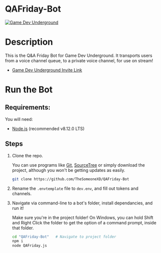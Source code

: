 # QAFriday-Bot
[![Game Dev Underground](https://img.shields.io/badge/gdu-discord-%237289DA.svg?logo=discord)](https://discord.gg/mP98ZYv)

# Description
This is the Q&amp;A Friday Bot for Game Dev Underground. It transports users from a voice channel queue, to a private voice channel, for use on stream!

- [Game Dev Underground Invite Link](https://discord.gg/mP98ZYv)

# Run the Bot
## Requirements:
You will need:
- [Node.js](https://nodejs.org/en/) (recommended v8.12.0 LTS)

## Steps
1. Clone the repo. 

    You can use programs like [Git](https://git-scm.com/), [SourceTree](https://www.sourcetreeapp.com/) or simply download the project, although you won't be getting updates as easily.
    
    ```bash
    git clone https://github.com/TheSomeoneXD/QAFriday-Bot
    ```

2. Rename the `.envtemplate` file to `dev.env`, and fill out tokens and channels.

3. Navigate via command-line to a bot's folder, install dependancies, and run it!

    Make sure you're in the project folder!
    On Windows, you can hold Shift and Right Click the folder to get the option of a command prompt, inside that folder.
    
    ```bash
    cd "QAFriday-Bot"   # Navigate to project folder
    npm i
    node QAFriday.js
    ```
